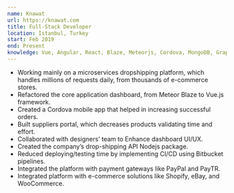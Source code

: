 ```yaml
---
name: Knawat
url: https://knawat.com
title: Full-Stack Developer
location: Istanbul, Turkey
start: Feb 2019
end: Present
knowledge: Vue, Angular, React, Blaze, Meteorjs, Cordova, MongoDB, GraphQL, Node.js, Express, Microservices, Kubernetes, Service Workers, Jest, Tailwind, git-flow, Shopify, Google Tag Manager, Elasticsearch, and JIRA.
---
```


- Working mainly on a microservices dropshipping platform, which handles millions of requests daily, from thousands of e-commerce stores.
- Refactored the core application dashboard, from Meteor Blaze to Vue.js framework.
- Created a Cordova mobile app that helped in increasing successful orders.
- Built suppliers portal, which decreases products validating time and effort.
- Collaborated with designers’ team to Enhance dashboard UI/UX.
- Created the company’s drop-shipping API Nodejs package.
- Reduced deploying/testing time by implementing CI/CD using Bitbucket pipelines.
- Integrated the platform with payment gateways like PayPal and PayTR.
- Integrated platform with e-commerce solutions like Shopify, eBay, and WooCommerce.
